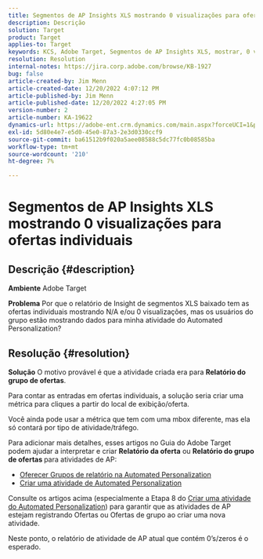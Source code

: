 ```yaml
---
title: Segmentos de AP Insights XLS mostrando 0 visualizações para ofertas individuais
description: Descrição
solution: Target
product: Target
applies-to: Target
keywords: KCS, Adobe Target, Segmentos de AP Insights XLS, mostrar, 0 visualizações, ofertas individuais
resolution: Resolution
internal-notes: https://jira.corp.adobe.com/browse/KB-1927
bug: false
article-created-by: Jim Menn
article-created-date: 12/20/2022 4:07:12 PM
article-published-by: Jim Menn
article-published-date: 12/20/2022 4:27:05 PM
version-number: 2
article-number: KA-19622
dynamics-url: https://adobe-ent.crm.dynamics.com/main.aspx?forceUCI=1&pagetype=entityrecord&etn=knowledgearticle&id=424d2d5c-8080-ed11-81ac-6045bd006704
exl-id: 5d80e4e7-e5d0-45e0-87a3-2e3d0330ccf9
source-git-commit: ba61512b9f020a5aee08588c5dc77fc0b08585ba
workflow-type: tm+mt
source-wordcount: '210'
ht-degree: 7%

---
```


# Segmentos de AP Insights XLS mostrando 0 visualizações para ofertas individuais

## Descrição {#description}


<b>Ambiente</b>
Adobe Target

<b>Problema</b>
Por que o relatório de Insight de segmentos XLS baixado tem as ofertas individuais mostrando N/A e/ou 0 visualizações, mas os usuários do grupo estão mostrando dados para minha atividade do Automated Personalization?


## Resolução {#resolution}


<b>Solução</b>
O motivo provável é que a atividade criada era para <b>Relatório do grupo de ofertas</b>.

Para contar as entradas em ofertas individuais, a solução seria criar uma métrica para cliques a partir do local de exibição/oferta.

Você ainda pode usar a métrica que tem com uma mbox diferente, mas ela só contará por tipo de atividade/tráfego.

Para adicionar mais detalhes, esses artigos no Guia do Adobe Target podem ajudar a interpretar e criar <b>Relatório da oferta</b> ou <b>Relatório do grupo de ofertas </b>para atividades de AP:

- [Oferecer Grupos de relatório na Automated Personalization](https://experienceleague.adobe.com/docs/target/using/reports/offer-reporting-groups-in-automated-personalization.html)
- [Criar uma atividade de Automated Personalization](https://experienceleague.adobe.com/docs/target/using/activities/automated-personalization/create-ap-activity.html?lang=pt-BR)




Consulte os artigos acima (especialmente a Etapa 8 do [Criar uma atividade do Automated Personalization](https://experienceleague.adobe.com/docs/target/using/activities/automated-personalization/create-ap-activity.html?lang=pt-BR)) para garantir que as atividades de AP estejam registrando Ofertas ou Ofertas de grupo ao criar uma nova atividade.

Neste ponto, o relatório de atividade de AP atual que contém 0’s/zeros é o esperado.
